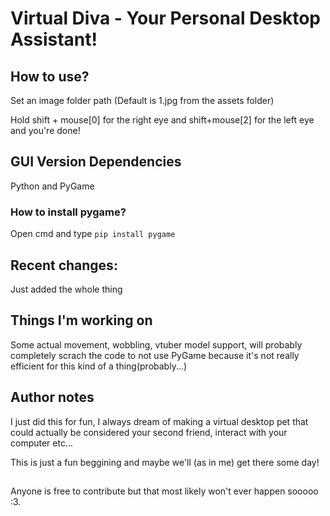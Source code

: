 # Virtual Diva - Your Personal Desktop Assistant!
## How to use?
Set an image folder path (Default is 1.jpg from the assets folder) 

Hold shift + mouse[0] for the right eye and shift+mouse[2] for the left eye and you're done! 

## GUI Version Dependencies
Python and PyGame
### How to install pygame?
Open cmd and type
`pip install pygame`

## Recent changes:
Just added the whole thing
## Things I'm working on
Some actual movement, wobbling, vtuber model support, will probably completely scrach the code to not use PyGame because it's not really efficient for this kind of a thing(probably...)
## Author notes
I just did this for fun, I always dream of making a virtual desktop pet that could actually be considered your second friend, interact with your computer etc...

This is just a fun beggining and maybe we'll (as in me) get there some day!
##
Anyone is free to contribute but that most likely won't ever happen sooooo :3.
